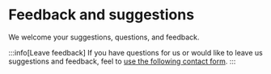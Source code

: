 # Feedback and suggestions

We welcome your suggestions, questions, and feedback.

:::info[Leave feedback]
If you have questions for us or would like to leave us suggestions and feedback, feel to [use the following contact form](https://docs.google.com/forms/d/e/1FAIpQLScJQ9SY1ia_krr4WG4AqInKBMxcSp59toaDhj281_XPRISK5g/viewform?usp=header).
:::
